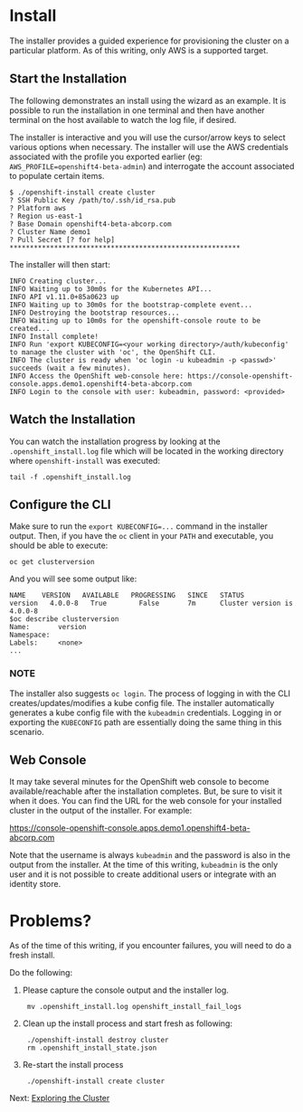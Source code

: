 # Install

The installer provides a guided experience for provisioning the cluster on a
particular platform. As of this writing, only AWS is a supported target.

## Start the Installation
The following demonstrates an install using the wizard as an example. It is
possible to run the installation in one terminal and then have another
terminal on the host available to watch the log file, if desired.

The installer is interactive and you will use the cursor/arrow keys to select
various options when necessary. The installer will use the AWS credentials
associated with the profile you exported earlier (eg:
`AWS_PROFILE=openshift4-beta-admin`) and interrogate the account associated
to populate certain items.

```
$ ./openshift-install create cluster
? SSH Public Key /path/to/.ssh/id_rsa.pub
? Platform aws
? Region us-east-1
? Base Domain openshift4-beta-abcorp.com
? Cluster Name demo1
? Pull Secret [? for help] *********************************************************
```

The installer will then start:

```
INFO Creating cluster...                     	 
INFO Waiting up to 30m0s for the Kubernetes API...
INFO API v1.11.0+85a0623 up                  	 
INFO Waiting up to 30m0s for the bootstrap-complete event...
INFO Destroying the bootstrap resources...   	 
INFO Waiting up to 10m0s for the openshift-console route to be created...
INFO Install complete!                       	 
INFO Run 'export KUBECONFIG=<your working directory>/auth/kubeconfig' to manage the cluster with 'oc', the OpenShift CLI.
INFO The cluster is ready when 'oc login -u kubeadmin -p <passwd>' succeeds (wait a few minutes).
INFO Access the OpenShift web-console here: https://console-openshift-console.apps.demo1.openshift4-beta-abcorp.com
INFO Login to the console with user: kubeadmin, password: <provided>
```

## Watch the Installation
You can watch the installation progress by looking at the
`.openshift_install.log` file which will be located in the working directory
where `openshift-install` was executed:

    tail -f .openshift_install.log

## Configure the CLI
Make sure to run the `export KUBECONFIG=...` command in the installer output. Then, if you have the `oc` client in your `PATH` and executable, you should be able to execute:

    oc get clusterversion

And you will see some output like:

```
NAME  	VERSION   AVAILABLE   PROGRESSING   SINCE 	STATUS
version   4.0.0-8   True    	False     	7m    	Cluster version is 4.0.0-8
$oc describe clusterversion
Name:     	version
Namespace:    
Labels:   	<none>
...
```

### NOTE
The installer also suggests `oc login`. The process of logging in with the
CLI creates/updates/modifies a kube config file. The installer automatically
generates a kube config file with the `kubeadmin` credentials. Logging in or
exporting the `KUBECONFIG` path are essentially doing the same thing in this
scenario.

## Web Console
It may take several minutes for the OpenShift web console to become
available/reachable after the installation completes. But, be sure to visit
it when it does. You can find the URL for the web console for your installed
cluster in the output of the installer. For example:

https://console-openshift-console.apps.demo1.openshift4-beta-abcorp.com

Note that the username is always `kubeadmin` and the password is also in the
output from the installer. At the time of this writing, `kubeadmin` is the
only user and it is not possible to create additional users or integrate with
an identity store.

# Problems?
As of the time of this writing, if you encounter failures, you will need to
do a fresh install.

Do the following:
1. Please capture the console output and the installer log. 

        mv .openshift_install.log openshift_install_fail_logs

1. Clean up the install process and start fresh as following: 

        ./openshift-install destroy cluster
        rm .openshift_install_state.json

1. Re-start the install process

        ./openshift-install create cluster

Next: [Exploring the Cluster](03-explore.md)
